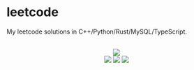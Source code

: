 # leetcode
My leetcode solutions in C++/Python/Rust/MySQL/TypeScript.

<div align="center">
<br/>
<img src="https://img.shields.io/badge/Solved-666/3189%20=%2020%25-blue.svg?style=flat-square" />
<br/>
<img src="https://img.shields.io/badge/Easy-282/803-5CB85D.svg?style=flat-square" />
<img src="https://img.shields.io/badge/Medium-298/1675-F0AE4E.svg?style=flat-square" />
<img src="https://img.shields.io/badge/Hard-86/711-D95450.svg?style=flat-square" />
</div>
